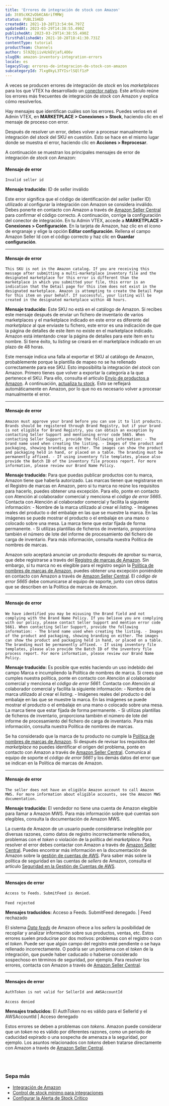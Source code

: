 ```yaml
---
title: 'Errores de integración de stock con Amazon'
id: 3t05cXK2vDbKCA6rifMMWj
status: PUBLISHED
createdAt: 2021-10-28T13:54:04.797Z
updatedAt: 2023-03-29T14:38:55.490Z
publishedAt: 2023-03-29T14:38:55.490Z
firstPublishedAt: 2021-10-28T18:41:30.731Z
contentType: tutorial
productTeam: Channels
author: 5l9ZQjiivHzkEVjafL4O6v
slugEN: amazon-inventory-integration-errors
locale: es
legacySlug: errores-de-integracion-de-stock-con-amazon
subcategoryId: 7lxg0kyL3TYIsrlSQlf1zP
---
```


A veces se producen errores de integración de _stock_ en los _marketplaces_ para los que VTEX ha desarrollado un [conector nativo](/es/tutorial/estrategias-de-marketplace-na-vtex--tutorials_402#integrado-con-un-conector-nativo-vtex). Este artículo reúne los errores más frecuentes de integración de _stock_ con Amazon y explica cómo resolverlos.

Hay mensajes que identifican cuáles son los errores. Puedes verlos en el Admin VTEX, en **MARKETPLACE > Conexiones > Stock**, haciendo clic en el mensaje de proceso con error.

Después de resolver un error, debes volver a procesar manualmente la integración del _stock_ del SKU en cuestión. Esto se hace en el mismo lugar donde se muestra el error, haciendo clic en **Acciones > Reprocesar**.

A continuación se muestran los principales mensajes de error de integración de _stock_ con Amazon: 

#### Mensaje de error

`Invalid seller id`

**Mensaje traducido:** ID de seller inválido

Este error significa que el código de identificación del _seller_ (seller ID) utilizado al configurar la integración con Amazon se considera inválido.  Debes ponerte en contacto con Amazon a través de [Amazon Seller Central](https://sellercentral.amazon.com) para confirmar el código correcto. A continuación, corrige la configuración del conector de integración. En tu Admin VTEX, accede a **MARKETPLACE > Conexiones > Configuración**. En la tarjeta de Amazon, haz clic en el ícono de engranaje <i class="fas fa-cog"></i> y elige la opción **Editar configuración**. Rellena el campo Amazon Seller Id con el código correcto y haz clic en **Guardar configuración**.

____

#### Mensaje de error

`This SKU is not in the Amazon catalog. If you are receiving this message after submitting a multi-marketplace inventory file and the designated marketplace for this error is different than the marketplace in which you submitted your file, this error is an indication that the Detail page for this item does not exist in the designated marketplace. Amazon is attempting to create the Detail Page for this item on your behalf. If successful, your listing will be created in the designated marketplace within 48 hours.`

**Mensaje traducido:** Este SKU no está en el catálogo de Amazon. Si recibes este mensaje después de enviar un fichero de inventario de varios marketplaces y el marketplace indicado en este error es diferente del _marketplace_ al que enviaste tu fichero, este error es una indicación de que la página de detalles de este ítem no existe en el marketplace indicado. Amazon está intentando crear la página de detalles para este ítem en tu nombre. Si tiene éxito, tu _listing_ se creará en el marketplace indicado en un plazo de 48 horas.

Este mensaje indica una falla al exportar el SKU al catálogo de Amazon, probablemente porque la plantilla de mapeo no se ha rellenado correctamente para ese SKU. Esto imposibilita la integración del _stock_ con Amazon. Primero tienes que volver a exportar la categoría a la que pertenece el SKU. Para ello, consulta el artículo [Envío de productos a Amazon](/es/tracks/configurar-integracao-com-a-amazon--6sgd4Pagy3wNsWKBvmIFrP/5xklf2wSdeztQh4iy5kJvD). A continuación, [actualiza tu stock](/es/tutorial/como-atualizar-estoque--2MDwYV1COA6YuoiY22AyGo). Esto se reflejará automáticamente en Amazon, por lo que no es necesario volver a procesar manualmente el error.

____

#### Mensaje de error

`Amazon must approve your brand before you can use it to list products. Brands should be registered through Brand Registry, but if your brand is not eligible for Brand Registry, you can obtain an exception by contacting Seller Support and mentioning error code 5665. When contacting Seller Support, provide the following information: - The brand name used when creating the listing. - Images of the product and packaging, showing branding on either. The images can show the product and packaging held in hand, or placed on a table. The branding must be permanently affixed. - If using inventory file templates, please also provide the Batch ID of the inventory file process report. For more information, please review our Brand Name Policy.`

**Mensaje traducido:** Para que puedas publicar productos con tu marca, Amazon tiene que haberla autorizado. Las marcas tienen que registrarse en el Registro de marcas en Amazon, pero si tu marca no reúne los requisitos para hacerlo, puedes obtener una excepción. Para ello, ponte en contacto con Atención al colaborador comercial y menciona el _código de error 5665_. Contacta con Atención al colaborador comercial y facilita la siguiente información: - Nombre de la marca utilizado al crear el _listing_. - Imágenes reales del producto o del embalaje en las que se muestre la marca. En las imágenes se puede mostrar el producto o el embalaje en una mano o colocado sobre una mesa. La marca tiene que estar fijada de forma permanente. - Si utilizas plantillas de ficheros de inventario, proporciona también el número de lote del informe de procesamiento del fichero de carga de inventario. Para más información, consulta nuestra Política de nombres de marcas.

Amazon solo aceptará anunciar un producto después de aprobar su marca, que debe registrarse a través del [Registro de marcas de Amazon](https://brandservices.amazon.es/brandregistry/eligibility). Sin embargo, si tu marca no es elegible para el registro según la [Política de nombres de marcas de Amazon](https://sellercentral.amazon.com.br/gp/help/external/G2N3GKE5SGSHWYRZ?language=en_US), puedes obtener una excepción poniéndote en contacto con Amazon a través de [Amazon Seller Central](https://sellercentral.amazon.com/). El _código de error 5665_ debe comunicarse al equipo de soporte, junto con otros datos que se describen en la Política de marcas de Amazon. 

____

#### Mensaje de error

`We have identified you may be misusing the Brand field and not complying with the Brand Name Policy. If you believe you are complying with our policy, please contact Seller Support and mention error code 5661. When contacting Seller Support, provide the following information: - The brand name used when creating the listing. - Images of the product and packaging, showing branding on either. The images can show the product and packaging held in hand, or placed on a table. The branding must be permanently affixed. - If using inventory file templates, please also provide the Batch ID of the inventory file process report. For more information, please review our Brand Name Policy.`

**Mensaje traducido:** Es posible que estés haciendo un uso indebido del campo Marca e incumpliendo la Política de nombres de marca. Si crees que cumples nuestra política, ponte en contacto con Atención al colaborador comercial y menciona el _código de error 5661_. Contacta con Atención al colaborador comercial y facilita la siguiente información: - Nombre de la marca utilizado al crear el _listing_. - Imágenes reales del producto o del embalaje en las que se muestre la marca. En las imágenes se puede mostrar el producto o el embalaje en una mano o colocado sobre una mesa. La marca tiene que estar fijada de forma permanente. - Si utilizas plantillas de ficheros de inventario, proporciona también el número de lote del informe de procesamiento del fichero de carga de inventario. Para más información, consulta nuestra Política de nombres de marcas.

Se ha considerado que la marca de tu producto no cumple la [Política de nombres de marcas de Amazon](https://sellercentral.amazon.com.br/gp/help/external/G2N3GKE5SGSHWYRZ?language=en_US). Si después de revisar los requisitos del _marketplace_ no puedes identificar el origen del problema, ponte en contacto con Amazon a través de [Amazon Seller Central](https://sellercentral.amazon.com/). Comunica al equipo de soporte el _código de error 5661_ y los demás datos del error que se indican en la Política de marcas de Amazon.

____

#### Mensaje de error

`The seller does not have an eligible Amazon account to call Amazon MWS. For more information about eligible accounts, see the Amazon MWS documentation.`

**Mensaje traducido:** El vendedor no tiene una cuenta de Amazon elegible para llamar a Amazon MWS. Para más información sobre qué cuentas son elegibles, consulta la documentación de Amazon MWS.

La cuenta de Amazon de un usuario puede considerarse inelegible por diversas razones, como datos de registro incorrectamente rellenados, problemas con el _token_ o violación de la política del _marketplace_. Para resolver el error debes contactar con Amazon a través de [Amazon Seller Central](https://sellercentral.amazon.com/). Puedes encontrar más información en la documentación de Amazon sobre la [gestión de cuentas de AWS](https://docs.aws.amazon.com/es_es/accounts/latest/reference/managing-accounts.html). Para saber más sobre la política de seguridad en las cuentas de _sellers_ de Amazon, consulta el artículo [Seguridad en la Gestión de Cuentas de AWS](https://docs.aws.amazon.com/es_es/accounts/latest/reference/security.html).

____

#### Mensajes de error

`Access to Feeds. SubmitFeed is denied.`<br>
</br>`Feed rejected`

**Mensajes traducidos:** Acceso a Feeds. SubmitFeed denegado. | Feed rechazado

El sistema [_Data feeds_](https://docs.aws.amazon.com/es_es/marketplace/latest/userguide/data-feed.html) de Amazon ofrece a los _sellers_ la posibilidad de recopilar y analizar información sobre sus productos, ventas, etc. Estos errores suelen producirse por dos motivos: problemas con el registro o con el _token_. Puede ser que algún campo del registro esté pendiente o se haya rellenado incorrectamente. O podría ser un problema con el _token_ de la integración, que puede haber caducado o haberse considerado sospechoso en términos de seguridad, por ejemplo. Para resolver los errores, contacta con Amazon a través de [Amazon Seller Central](https://sellercentral.amazon.com/).

____

#### Mensajes de error

`AuthToken is not valid for SellerId and AWSAccountId`<br>
</br>`Access denied`

**Mensajes traducidos:** El AuthToken no es válido para el SellerId y el AWSAccountId | Acceso denegado

Estos errores se deben a problemas con _tokens_. Amazon puede considerar que un _token_ no es válido por diferentes razones, como un periodo de caducidad expirado o una sospecha de amenaza a la seguridad, por ejemplo. Los asuntos relacionados con _tokens_ deben tratarse directamente con Amazon a través de [Amazon Seller Central](https://sellercentral.amazon.com/).

<br></br>
### Sepa más

- [Integración de Amazon](/es/tracks/configurar-integracao-com-a-amazon--6sgd4Pagy3wNsWKBvmIFrP)
- [Control de stock mínimo para integraciones](/es/tutorial/controle-de-estoque-minimo-para-integracoes--5hvUNIiSeJ5QCaZQYpYf1D)
- [Configurar la Alerta de Stock Crítico](/es/tutorial/configurar-o-alerta-de-estoque-critico--6FD0GHeQPCsKIMgkQ88SGu)

